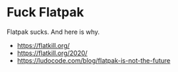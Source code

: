 # Fuck Flatpak

Flatpak sucks. And here is why.

- https://flatkill.org/
- https://flatkill.org/2020/
- https://ludocode.com/blog/flatpak-is-not-the-future
